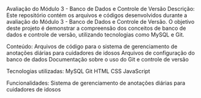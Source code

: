 Avaliação do Módulo 3 - Banco de Dados e Controle de Versão
Descrição:
Este repositório contém os arquivos e códigos desenvolvidos durante a avaliação do Módulo 3 - Banco de Dados e Controle de Versão. O objetivo deste projeto é demonstrar a compreensão dos conceitos de banco de dados e controle de versão, utilizando tecnologias como MySQL e Git.

Conteúdo:
Arquivos de código para o sistema de gerenciamento de anotações diárias para cuidadores de idosos
Arquivos de configuração do banco de dados
Documentação sobre o uso do Git e controle de versão

Tecnologias utilizadas:
MySQL
Git
HTML
CSS
JavaScript

Funcionalidades:
Sistema de gerenciamento de anotações diárias para cuidadores de idosos
